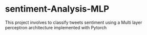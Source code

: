 # sentiment-Analysis-MLP
This project involves to classify tweets sentiment using a Multi layer perceptron architecture implemented with Pytorch

